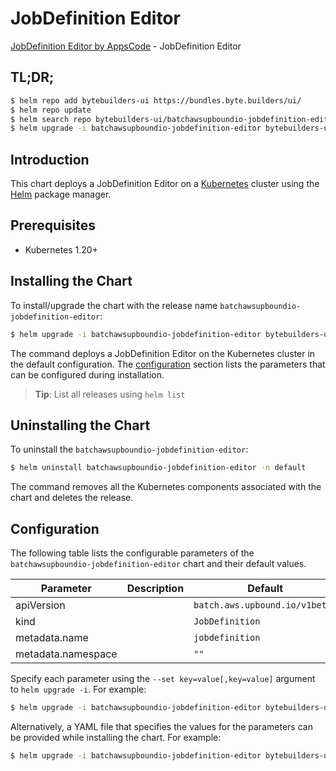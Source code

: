 # JobDefinition Editor

[JobDefinition Editor by AppsCode](https://byte.builders) - JobDefinition Editor

## TL;DR;

```bash
$ helm repo add bytebuilders-ui https://bundles.byte.builders/ui/
$ helm repo update
$ helm search repo bytebuilders-ui/batchawsupboundio-jobdefinition-editor --version=v0.4.18
$ helm upgrade -i batchawsupboundio-jobdefinition-editor bytebuilders-ui/batchawsupboundio-jobdefinition-editor -n default --create-namespace --version=v0.4.18
```

## Introduction

This chart deploys a JobDefinition Editor on a [Kubernetes](http://kubernetes.io) cluster using the [Helm](https://helm.sh) package manager.

## Prerequisites

- Kubernetes 1.20+

## Installing the Chart

To install/upgrade the chart with the release name `batchawsupboundio-jobdefinition-editor`:

```bash
$ helm upgrade -i batchawsupboundio-jobdefinition-editor bytebuilders-ui/batchawsupboundio-jobdefinition-editor -n default --create-namespace --version=v0.4.18
```

The command deploys a JobDefinition Editor on the Kubernetes cluster in the default configuration. The [configuration](#configuration) section lists the parameters that can be configured during installation.

> **Tip**: List all releases using `helm list`

## Uninstalling the Chart

To uninstall the `batchawsupboundio-jobdefinition-editor`:

```bash
$ helm uninstall batchawsupboundio-jobdefinition-editor -n default
```

The command removes all the Kubernetes components associated with the chart and deletes the release.

## Configuration

The following table lists the configurable parameters of the `batchawsupboundio-jobdefinition-editor` chart and their default values.

|     Parameter      | Description |                  Default                  |
|--------------------|-------------|-------------------------------------------|
| apiVersion         |             | <code>batch.aws.upbound.io/v1beta1</code> |
| kind               |             | <code>JobDefinition</code>                |
| metadata.name      |             | <code>jobdefinition</code>                |
| metadata.namespace |             | <code>""</code>                           |


Specify each parameter using the `--set key=value[,key=value]` argument to `helm upgrade -i`. For example:

```bash
$ helm upgrade -i batchawsupboundio-jobdefinition-editor bytebuilders-ui/batchawsupboundio-jobdefinition-editor -n default --create-namespace --version=v0.4.18 --set apiVersion=batch.aws.upbound.io/v1beta1
```

Alternatively, a YAML file that specifies the values for the parameters can be provided while
installing the chart. For example:

```bash
$ helm upgrade -i batchawsupboundio-jobdefinition-editor bytebuilders-ui/batchawsupboundio-jobdefinition-editor -n default --create-namespace --version=v0.4.18 --values values.yaml
```
